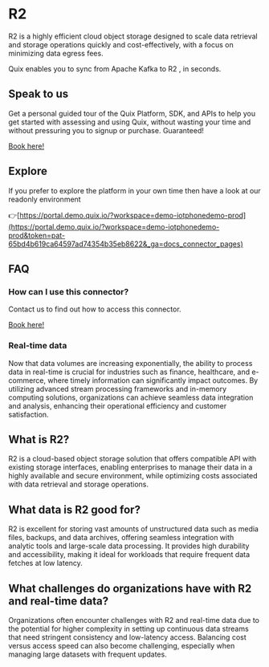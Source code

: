 <!--[tech-name]-->
# R2

<!--[blurb-about-tech]-->
R2 is a highly efficient cloud object storage designed to scale data retrieval and storage operations quickly and cost-effectively, with a focus on minimizing data egress fees.

Quix enables you to sync from Apache Kafka <span id="to_or_from">to</span> <span id="techname">R2</span> , in seconds.

## Speak to us

Get a personal guided tour of the Quix Platform, SDK, and APIs to help you get started with assessing and using Quix, without wasting your time and without pressuring you to signup or purchase. Guaranteed!

[Book here!](https://quix.io/book-a-demo)

## Explore

If you prefer to explore the platform in your own time then have a look at our readonly environment

👉[https://portal.demo.quix.io/?workspace=demo-iotphonedemo-prod](https://portal.demo.quix.io/?workspace=demo-iotphonedemo-prod&token=pat-65bd4b619ca64597ad74354b35eb8622&_ga=docs_connector_pages)

## FAQ 

### How can I use this connector?

Contact us to find out how to access this connector.

[Book here!](https://quix.io/book-a-demo)

### Real-time data

Now that data volumes are increasing exponentially, the ability to process data in real-time is crucial for industries such as finance, healthcare, and e-commerce, where timely information can significantly impact outcomes. By utilizing advanced stream processing frameworks and in-memory computing solutions, organizations can achieve seamless data integration and analysis, enhancing their operational efficiency and customer satisfaction.

## What is <span id="techname">R2</span>?

<!--[tech-seo-text]-->
R2 is a cloud-based object storage solution that offers compatible API with existing storage interfaces, enabling enterprises to manage their data in a highly available and secure environment, while optimizing costs associated with data retrieval and storage operations.

## What data is <span id="techname">R2</span> good for?

<!--[tech-data-seo-text]-->
R2 is excellent for storing vast amounts of unstructured data such as media files, backups, and data archives, offering seamless integration with analytic tools and large-scale data processing. It provides high durability and accessibility, making it ideal for workloads that require frequent data fetches at low latency.

## What challenges do organizations have with <span id="techname">R2</span> and real-time data?

<!--[tech-challenges-seo-text]-->
Organizations often encounter challenges with R2 and real-time data due to the potential for higher complexity in setting up continuous data streams that need stringent consistency and low-latency access. Balancing cost versus access speed can also become challenging, especially when managing large datasets with frequent updates.